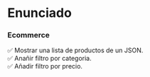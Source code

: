 # Enunciado

### Ecommerce

✅ Mostrar una lista de productos de un JSON.  
✅ Anañir filtro por categoria.  
✅ Añadir filtro por precio.  